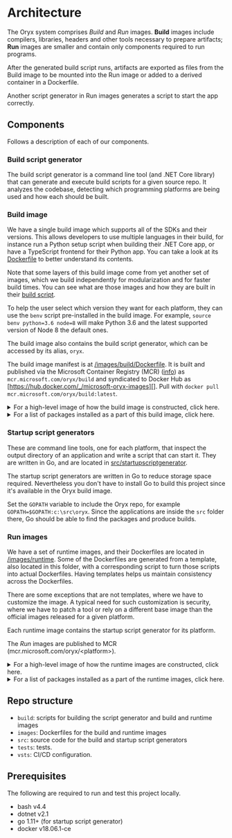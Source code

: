 # Architecture

The Oryx system comprises *Build* and *Run* images. **Build** images include
compilers, libraries, headers and other tools necessary to prepare artifacts;
**Run** images are smaller and contain only components required to run
programs.

After the generated build script runs, artifacts are exported as files from
the Build image to be mounted into the Run image or added to a derived
container in a Dockerfile.

Another script generator in Run images generates a script to start the app
correctly.

## Components

Follows a description of each of our components.

### Build script generator

The build script generator is a command line tool (and .NET Core library) that can generate and execute build
scripts for a given source repo.
It analyzes the codebase, detecting which programming platforms are being used and how each should be built.

### Build image

We have a single build image which supports all of the SDKs and their versions. This allows developers to use
multiple languages in their build, for instance run a Python setup script when building their .NET Core app,
or have a TypeScript frontend for their Python app. You can take a look at its
[Dockerfile](../images/build/Dockerfile) to better understand its contents.

Note that some layers of this build image come from yet another set of images, which we build independently for
modularization and for faster build times. You can see what are those images and how they are built in their
[build script](../build/build-buildimage-bases.sh).

To help the user select which version they want for each platform, they can use the `benv` script pre-installed
in the build image. For example, `source benv python=3.6 node=8` will make Python 3.6 and the latest supported
version of Node 8 the default ones.

The build image also contains the build script generator, which can be accessed by its alias, `oryx`.

The build image manifest is at
[/images/build/Dockerfile](../images/build/Dockerfile). It is built and
published via the Microsoft Container Registry (MCR) ([info][]) as
`mcr.microsoft.com/oryx/build` and syndicated to Docker Hub as
[https://hub.docker.com/_/microsoft-oryx-images][]. Pull with `docker pull
mcr.microsoft.com/oryx/build:latest`.

<details>
<summary>For a high-level image of how the build image is constructed, click here.</summary>

![Build images](./resources/build-images.png)
</details>

<details>
<summary>For a list of packages installed as a part of this build image, click here.</summary>

#### [Slim Build Image](../images/build/slim.Dockerfile)

**Docker**

- [`buildpack-deps:stretch`](../images/build/slim.Dockerfile#L5)
- [`mcr.microsoft.com/oryx/python-build-base:3.7-{BUILD}`](../images/build/slim.Dockerfile#L160)

**`apt-get`**

- Basic build tools
    - [`build-essential`](../images/build/slim.Dockerfile#L25)
    - [`default-libmysqlclient-dev`](../images/build/slim.Dockerfile#L31)
    - [`git`](../images/build/slim.Dockerfile#L21)
    - [`libpq-dev`](../images/build/slim.Dockerfile#L29)
    - [`make`](../images/build/slim.Dockerfile#L22)
    - [`moreutils`](../images/build/slim.Dockerfile#L33)
    - [`rsync`](../images/build/slim.Dockerfile#L34)
    - [`unixodbc-dev`](../images/build/slim.Dockerfile#L27)
    - [`unzip`](../images/build/slim.Dockerfile#L23)
    - [`zip`](../images/build/slim.Dockerfile#L35)
- .NET Core
    - [`libc6`](../images/build/slim.Dockerfile#L50)
    - [`libgcc1`](../images/build/slim.Dockerfile#L51)
    - [`libgssapi-krb5-2`](../images/build/slim.Dockerfile#L52)
    - [`libicu57`](../images/build/slim.Dockerfile#L53)
    - [`liblttng-ust0`](../images/build/slim.Dockerfile#L54)
    - [`libssl1.0.2`](../images/build/slim.Dockerfile#L55)
    - [`libstdc++6`](../images/build/slim.Dockerfile#L56)
    - [`zlib1g`](../images/build/slim.Dockerfile#L57)
- Node
    - [`jq`](../images/build/slim.Dockerfile#L108)
- Python
    - [`tk-dev`](../images/build/slim.Dockerfile#L169)
    - [`uuid-dev`](../images/build/slim.Dockerfile#L170)

#### [Full build image](../images/build/Dockerfile)

**Docker**

- Python
    - [`mcr.microsoft.com/oryx/python-build-base:2.7-{BUILD}`](../images/build/Dockerfile#L179)
    - [`mcr.microsoft.com/oryx/python-build-base:3.6-{BUILD}`](../images/build/Dockerfile#L180)
    - [`mcr.microsoft.com/oryx/python-build-base:3.8-{BUILD}`](../images/build/Dockerfile#L181)
- PHP
    - [`mcr.microsoft.com/oryx/php-build-base:5.6-{BUILD}`](../images/build/Dockerfile#L217)
    - [`mcr.microsoft.com/oryx/php-build-base:7.0-{BUILD}`](../images/build/Dockerfile#L218)
    - [`mcr.microsoft.com/oryx/php-build-base:7.2-{BUILD}`](../images/build/Dockerfile#L219)
    - [`mcr.microsoft.com/oryx/php-build-base:7.3-{BUILD}`](../images/build/Dockerfile#L220)
- [`golang:1.11-stretch`](../images/build/Dockerfile#L228)

**`apt-get`**

- .NET Core
    - [`libunwind8`](../images/build/Dockerfile#L16)
    - [`libcurl3`](../images/build/Dockerfile#L26)
    - [`libuuid1`](../images/build/Dockerfile#L27)
- Node
    - [`jq`](../images/build/Dockerfile#L100)

</details>

[info]: https://azure.microsoft.com/en-us/blog/microsoft-syndicates-container-catalog/

### Startup script generators

These are command line tools, one for each platform, that inspect the output directory of an application and
write a script that can start it. They are written in Go, and are located in
[src/startupscriptgenerator](../src/startupscriptgenerator/).

The startup script generators are written in Go to reduce storage space
required. Nevertheless you don't have to install Go to build this project
since it's available in the Oryx build image.

Set the `GOPATH` variable to include the Oryx repo, for example
`GOPATH=$GOPATH:c:\src\oryx`. Since the applications are inside the `src`
folder there, Go should be able to find the packages and produce builds.

### Run images

We have a set of runtime images, and their Dockerfiles are located in [/images/runtime](../images/runtime).
Some of the Dockerfiles are generated from a template, also located in this folder, with a corresponding
script to turn those scripts into actual Dockerfiles. Having templates helps us maintain consistency
across the Dockerfiles.

There are some exceptions that are not templates, where we have to customize the image. A typical need for
such customization is security, where we have to patch a tool or rely on a different base image than the
official images released for a given platform.

Each runtime image contains the startup script generator for its platform.

The *Run* images are published to MCR (mcr.microsoft.com/oryx/&lt;platform&gt;).

<details>
<summary>For a high-level image of how the runtime images are constructed, click here.</summary>

![Runtime images](./resources/runtime-images.png)
</details>

<details>
<summary>For a list of packages installed as a part of the runtime images, click here.</summary>

#### [Common base image](../images/runtime/commonbase/Dockerfile)

**Docker**

- [`buildpack-deps:stretch-curl`](../images/runtime/commonbase/Dockerfile#L1)

**`apt-get`**

- [`xz-utils`](../images/runtime/commonbase/Dockerfile#L4)

#### [.NET Core template](../images/runtime/dotnetcore/Dockerfile.template)

**Docker**

- [`golang:1.11-stretch`](../images/runtime/dotnetcore/Dockerfile.template#L2)
- [`mcr.microsoft.com/dotnet/core/runtime:{VERSION}](../images/runtime/dotnetcore/Dockerfile.template#L12)

**`apt-get`**

- [`file`](../images/runtime/dotnetcore/Dockerfile.template#L16)

#### [Node template](../images/runtime/node/Dockerfile.template)

**Docker**

- [`golang:1.11-stretch`](../images/runtime/node/Dockerfile.template#L2)
- [`mcr.microsoft.com/oryx/node-base:{VERSION}`](../images/runtime/node/Dockerfile.template#L12)

#### [PHP template](../images/runtime/php/Dockerfile.template)

**Docker**

- [`golang:1.11-stretch`](../images/runtime/php/Dockerfile.template#L2)
- [`mcr.microsoft.com/oryx/php-base:{VERSION}`](../images/runtime/php/Dockerfile.template#L12)

#### [Python template](../images/runtime/python/Dockerfile.template)

**Docker**

- [`golang:1.11-stretch`](../images/runtime/python/Dockerfile.template#L2)

</details>

## Repo structure

* `build`: scripts for building the script generator and build and runtime images
* `images`: Dockerfiles for the build and runtime images
* `src`: source code for the build and startup script generators
* `tests`: tests.
* `vsts`: CI/CD configuration.

## Prerequisites

The following are required to run and test this project locally.

- bash v4.4
- dotnet v2.1
- go 1.11+ (for startup script generator)
- docker v18.06.1-ce
